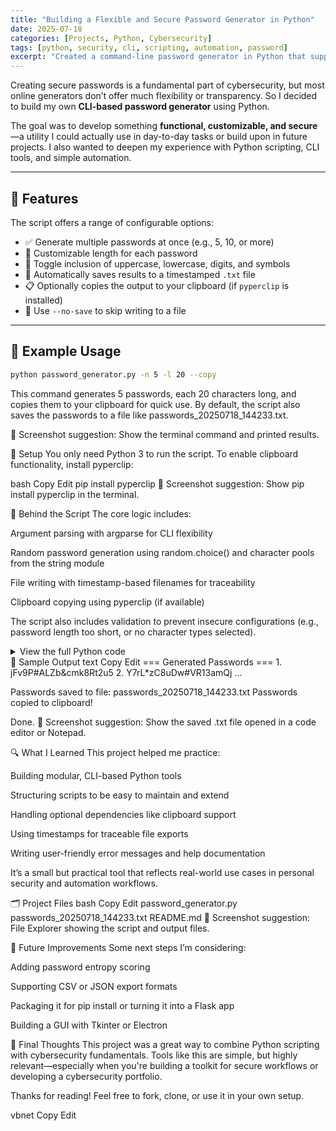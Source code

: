 ```yaml
---
title: "Building a Flexible and Secure Password Generator in Python"
date: 2025-07-18
categories: [Projects, Python, Cybersecurity]
tags: [python, security, cli, scripting, automation, password]
excerpt: "Created a command-line password generator in Python that supports multiple options like length, character types, file saving, and clipboard export. Here's a breakdown of the code and my key takeaways."
---
```


Creating secure passwords is a fundamental part of cybersecurity, but most online generators don’t offer much flexibility or transparency. So I decided to build my own **CLI-based password generator** using Python.

The goal was to develop something **functional, customizable, and secure**—a utility I could actually use in day-to-day tasks or build upon in future projects. I also wanted to deepen my experience with Python scripting, CLI tools, and simple automation.

---

## 🔧 Features

The script offers a range of configurable options:

- ✅ Generate multiple passwords at once (e.g., 5, 10, or more)
- 📏 Customizable length for each password
- 🔐 Toggle inclusion of uppercase, lowercase, digits, and symbols
- 💾 Automatically saves results to a timestamped `.txt` file
- 📋 Optionally copies the output to your clipboard (if `pyperclip` is installed)
- 🚫 Use `--no-save` to skip writing to a file

---

## 🎯 Example Usage

```bash
python password_generator.py -n 5 -l 20 --copy
```
This command generates 5 passwords, each 20 characters long, and copies them to your clipboard for quick use. By default, the script also saves the passwords to a file like passwords_20250718_144233.txt.

📸 Screenshot suggestion: Show the terminal command and printed results.

🧪 Setup
You only need Python 3 to run the script. To enable clipboard functionality, install pyperclip:

bash
Copy
Edit
pip install pyperclip
📸 Screenshot suggestion: Show pip install pyperclip in the terminal.

🧠 Behind the Script
The core logic includes:

Argument parsing with argparse for CLI flexibility

Random password generation using random.choice() and character pools from the string module

File writing with timestamp-based filenames for traceability

Clipboard copying using pyperclip (if available)

The script also includes validation to prevent insecure configurations (e.g., password length too short, or no character types selected).

<details> <summary>View the full Python code</summary>
python
Copy
Edit
# Paste your full script here
</details>
🧾 Sample Output
text
Copy
Edit
=== Generated Passwords ===
1. jFv9P#ALZb&cmk8Rt2u5
2. Y7rL*zC8uDw#VR13amQj
...

Passwords saved to file: passwords_20250718_144233.txt
Passwords copied to clipboard!

Done.
📸 Screenshot suggestion: Show the saved .txt file opened in a code editor or Notepad.

🔍 What I Learned
This project helped me practice:

Building modular, CLI-based Python tools

Structuring scripts to be easy to maintain and extend

Handling optional dependencies like clipboard support

Using timestamps for traceable file exports

Writing user-friendly error messages and help documentation

It’s a small but practical tool that reflects real-world use cases in personal security and automation workflows.

🗂 Project Files
bash
Copy
Edit
password_generator.py
passwords_20250718_144233.txt
README.md
📸 Screenshot suggestion: File Explorer showing the script and output files.

🧩 Future Improvements
Some next steps I’m considering:

Adding password entropy scoring

Supporting CSV or JSON export formats

Packaging it for pip install or turning it into a Flask app

Building a GUI with Tkinter or Electron

🧠 Final Thoughts
This project was a great way to combine Python scripting with cybersecurity fundamentals. Tools like this are simple, but highly relevant—especially when you're building a toolkit for secure workflows or developing a cybersecurity portfolio.

Thanks for reading! Feel free to fork, clone, or use it in your own setup.

vbnet
Copy
Edit
